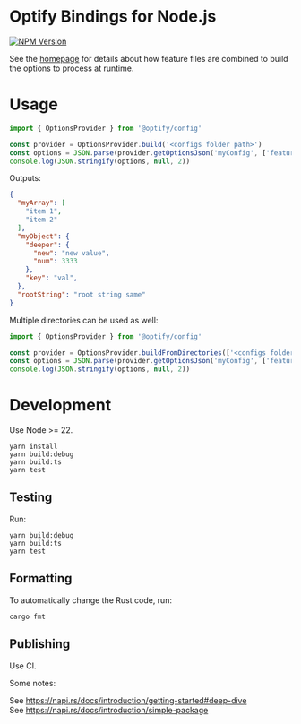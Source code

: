 # Optify Bindings for Node.js
[![NPM Version](https://img.shields.io/npm/v/%40optify%2Fconfig?color=bc3433)](https://www.npmjs.com/package/@optify/config)

See the [homepage] for details about how feature files are combined to build the options to process at runtime.

# Usage

```TypeScript
import { OptionsProvider } from '@optify/config'

const provider = OptionsProvider.build('<configs folder path>')
const options = JSON.parse(provider.getOptionsJson('myConfig', ['feature_A', 'feature_B']))
console.log(JSON.stringify(options, null, 2))
```

Outputs:
```JSON
{
  "myArray": [
    "item 1",
    "item 2"
  ],
  "myObject": {
    "deeper": {
      "new": "new value",
      "num": 3333
    },
    "key": "val",
  },
  "rootString": "root string same"
}
```

Multiple directories can be used as well:

```TypeScript
import { OptionsProvider } from '@optify/config'

const provider = OptionsProvider.buildFromDirectories(['<configs folder path>', '<another folder path>'])
const options = JSON.parse(provider.getOptionsJson('myConfig', ['feature_A', 'feature_B']))
console.log(JSON.stringify(options, null, 2))
```

# Development

Use Node >= 22.

```Shell
yarn install
yarn build:debug
yarn build:ts
yarn test
```

## Testing

Run:
```shell
yarn build:debug
yarn build:ts
yarn test
```

## Formatting

To automatically change the Rust code, run:
```shell
cargo fmt
```

## Publishing

Use CI.

Some notes:

See https://napi.rs/docs/introduction/getting-started#deep-dive \
See https://napi.rs/docs/introduction/simple-package

[homepage]: https://github.com/juharris/optify
